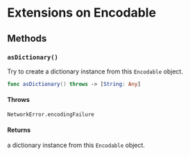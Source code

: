 # Extensions on Encodable

## Methods

### `asDictionary()`

Try to create a dictionary instance from this `Encodable` object.

``` swift
func asDictionary() throws -> [String: Any] 
```

#### Throws

`NetworkError.encodingFailure`

#### Returns

a dictionary instance from this `Encodable` object.
